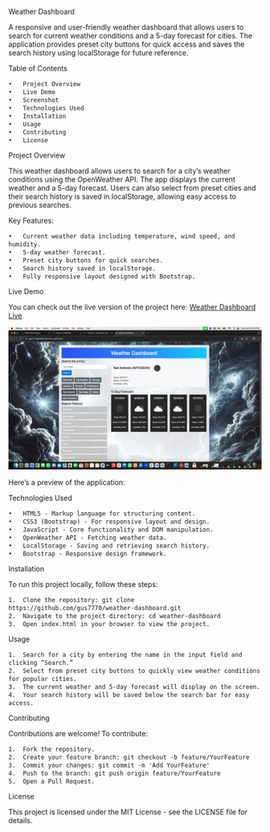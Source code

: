 Weather Dashboard

A responsive and user-friendly weather dashboard that allows users to search for current weather conditions and a 5-day forecast for cities. The application provides preset city buttons for quick access and saves the search history using localStorage for future reference.

Table of Contents

	•	Project Overview
	•	Live Demo
	•	Screenshot
	•	Technologies Used
	•	Installation
	•	Usage
	•	Contributing
	•	License

Project Overview

This weather dashboard allows users to search for a city’s weather conditions using the OpenWeather API. The app displays the current weather and a 5-day forecast. Users can also select from preset cities and their search history is saved in localStorage, allowing easy access to previous searches.

Key Features:

	•	Current weather data including temperature, wind speed, and humidity.
	•	5-day weather forecast.
	•	Preset city buttons for quick searches.
	•	Search history saved in localStorage.
	•	Fully responsive layout designed with Bootstrap.

Live Demo

You can check out the live version of the project here: [Weather Dashboard Live ](https://gus7770.github.io/weather-dashboard/)

![Alt Text](/dashboard.jpg)
 

Here’s a preview of the application:

Technologies Used

	•	HTML5 - Markup language for structuring content.
	•	CSS3 (Bootstrap) - For responsive layout and design.
	•	JavaScript - Core functionality and DOM manipulation.
	•	OpenWeather API - Fetching weather data.
	•	LocalStorage - Saving and retrieving search history.
	•	Bootstrap - Responsive design framework.

Installation

To run this project locally, follow these steps:

	1.	Clone the repository: git clone https://github.com/gus7770/weather-dashboard.git
	2.	Navigate to the project directory: cd weather-dashboard
    3.	Open index.html in your browser to view the project.

Usage

	1.	Search for a city by entering the name in the input field and clicking “Search.”
	2.	Select from preset city buttons to quickly view weather conditions for popular cities.
	3.	The current weather and 5-day forecast will display on the screen.
	4.	Your search history will be saved below the search bar for easy access.

Contributing

Contributions are welcome! To contribute:

	1.	Fork the repository.
	2.	Create your feature branch: git checkout -b feature/YourFeature
    3.	Commit your changes: git commit -m 'Add YourFeature'
	4.	Push to the branch: git push origin feature/YourFeature
	5.	Open a Pull Request.

License

This project is licensed under the MIT License - see the LICENSE file for details.